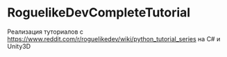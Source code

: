 # RoguelikeDevCompleteTutorial

Реализация туториалов с https://www.reddit.com/r/roguelikedev/wiki/python_tutorial_series на C# и Unity3D